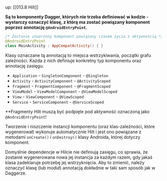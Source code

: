 up: [[013.8 Hilt]]

**Są to komponenty Dagger, których nie trzeba definiować w kodzie - wystarczy oznaczyć klasę, z którą ma zostać powiązany komponent poprzez annotację `@AndroidEntryPoint`.**

```kotlin
/* Zostanie utworzony komponent powiązany czasem życia z aktywnością */
@AndroidEntryPoint  
class MainActivity : AppCompatActivity() { }
```

Klasy oznaczane tą annotacją to miejsca wstrzykiwania, początki grafu zależności. Każda z nich definiuje konkretny typ komponentu oraz annotację zasięgu.

- `Application` -  `SingletonComponent` - `@Singleton`
- `Activity` - `ActivityComponent` - `@ActivityScoped`
- `Fragment` - `FragmentComponent` - `@FragmentScoped`
- `ViewModel` - `ViewModelComponent` - `@ViewModelScoped`
- `View` - `ViewComponent` - `@ViewScoped`
- `Service` - `ServiceComponent` - `@ServiceScoped`

**Fragmenty Hilt muszą być podpięte pod aktywność oznaczoną jako `@AndroidEntryPoint`!

Tworzenie i niszczenie instancji komponentu (oraz klas-zależności, które wygenerował) wykonuje automatycznie Hilt i jest ono powiązane z metodami `onCreate()` i `onDestroy()` klasy Androida, której dotyczy komponent.

Domyślnie dependencje w Hilcie nie definiują zasięgu, co sprawia, że zostanie wygenerowana nowa jej instancja za każdym razem, gdy jakaś klasa zadeklaruje potrzebę jej wstrzyknięcia. Aby to zmienić, należy oznaczyć klasę (lub moduł) annotacją dokładnie w taki sam sposób jak w Daggerze.